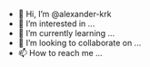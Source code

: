 - 👋 Hi, I’m @alexander-krk
- 👀 I’m interested in ...
- 🌱 I’m currently learning ...
- 💞️ I’m looking to collaborate on ...
- 📫 How to reach me ...

<!---
alexander-krk/alexander-krk is a ✨ special ✨ repository because its `README.md` (this file) appears on your GitHub profile.
You can click the Preview link to take a look at your changes.
--->

